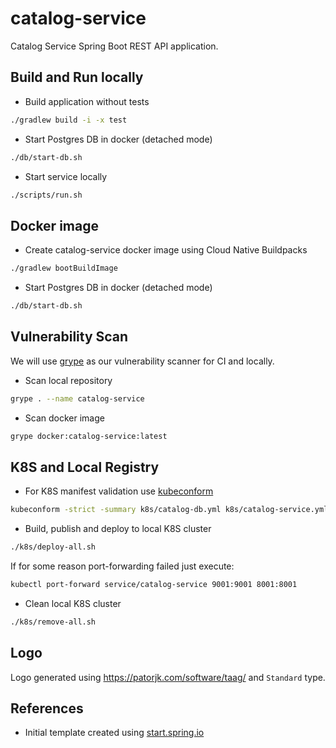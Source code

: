 # catalog-service

Catalog Service Spring Boot REST API application.

## Build and Run locally

* Build application without tests

```bash
./gradlew build -i -x test
```

* Start Postgres DB in docker (detached mode)

```bash
./db/start-db.sh
```

* Start service locally

```bash
./scripts/run.sh
```

## Docker image

* Create catalog-service docker image using Cloud Native Buildpacks

```bash
./gradlew bootBuildImage
```

* Start Postgres DB in docker (detached mode)

```bash
./db/start-db.sh
```

## Vulnerability Scan

We will use [grype](https://github.com/anchore/grype) as our vulnerability scanner for CI and locally.

* Scan local repository

```bash
grype . --name catalog-service
```

* Scan docker image

```bash
grype docker:catalog-service:latest
```

## K8S and Local Registry

* For K8S manifest validation use [kubeconform](https://github.com/yannh/kubeconform)

```bash
kubeconform -strict -summary k8s/catalog-db.yml k8s/catalog-service.yml
```

* Build, publish and deploy to local K8S cluster

```bash
./k8s/deploy-all.sh
```

If for some reason port-forwarding failed just execute:

```bash
kubectl port-forward service/catalog-service 9001:9001 8001:8001
```

* Clean local K8S cluster

```bash
./k8s/remove-all.sh
```

## Logo

Logo generated using https://patorjk.com/software/taag/ and `Standard` type.

## References

* Initial template created
  using [start.spring.io](https://start.spring.io/#!type=gradle-project&language=java&platformVersion=3.5.5&packaging=jar&jvmVersion=24&groupId=com.github.polar&artifactId=catalog-service&name=catalog-service&description=Catalog%20Service%20Spring%20Boot%20API&packageName=com.github.polar.catalog-service&dependencies=web,postgresql,testcontainers,devtools,data-jdbc,flyway)
